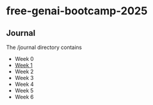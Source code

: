 # free-genai-bootcamp-2025

## Journal
The /journal directory contains

- Week 0
- [Week 1](journal/week1.md)
- Week 2
- Week 3
- Week 4
- Week 5
- Week 6
